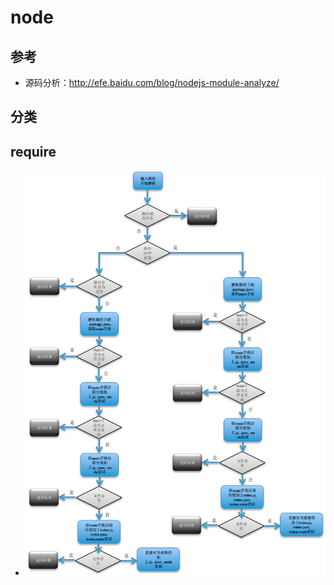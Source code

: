 # node

## 参考
  - 源码分析：http://efe.baidu.com/blog/nodejs-module-analyze/

## 分类

## require
  - ![图解require过程](process1.png)